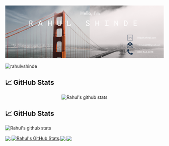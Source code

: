 <!-- ### Hi 👋 I am Rahul! -->
<!-- I am a Devops Engineer who is passionate about automating infrastructure. Few tech that I enjoy working in, are Python, Terraform, Ansible, Puppet, docker, and AWS. -->
<!-- Profile Views -->
[![Header](https://raw.githubusercontent.com/rahulvshinde/rahulvshinde/master/banner_short.png "Header")](https://rshinde.com/)
<p align="left"> <img src="https://komarev.com/ghpvc/?username=rahulvshinde&color=blue&style=plastic&label=Profile Views" alt="rahulvshinde" /> </p>

## &#x1f4c8; GitHub Stats
<!-- GitHub Stats -->
<p align="center"><img src="https://github-readme-stats.vercel.app/api?username=rahulvshinde&count_private=true&show_icons=true" alt="Rahul's github stats" /> </p>






## &#x1f4c8; GitHub Stats
![Rahul's github stats](https://github-readme-stats.vercel.app/api?username=rahulvshinde&show_icons=true&theme=radical)

<a href="https://github.com/rahulvshinde/rahulvshinde">
  <img align="center" src="https://github-readme-stats.vercel.app/api/top-langs/?username=rahulvshinde&hide=java,ruby&title_color=ffffff&text_color=c9cacc&icon_color=2bbc8a&bg_color=1d1f21" />
</a>
<a href="https://github.com/rahulvshinde/rahulvshinde">
  <img align="center" src="https://github-readme-stats.vercel.app/api?username=rahulvshinde&show_icons=true&line_height=35&count_private=true&title_color=ffffff&text_color=c9cacc&icon_color=2bbc8a&bg_color=1d1f21" alt="Rahul's GitHub Stats" />
</a>

<a href="https://github.com/rahulvshinde/Python_Playground">
  <img align="center" src="https://github-readme-stats.vercel.app/api/pin/?username=rahulvshinde&repo=Python_Playground&title_color=ffffff&text_color=c9cacc&icon_color=2bbc8a&bg_color=1d1f21" />
</a>


<a href="https://github.com/rahulvshinde/Cloudera-Hadoop-on-Docker">
  <img align="center" src="https://github-readme-stats.vercel.app/api/pin/?username=rahulvshinde&repo=Cloudera-Hadoop-on-Docker&title_color=ffffff&text_color=c9cacc&icon_color=2bbc8a&bg_color=1d1f21" />
</a>    


<!--
**rahulvshinde/rahulvshinde** is a ✨ _special_ ✨ repository because its `README.md` (this file) appears on your GitHub profile.

Here are some ideas to get you started:

- 🔭 I’m currently working on ...
- 🌱 I’m currently learning ...
- 👯 I’m looking to collaborate on ...
- 🤔 I’m looking for help with ...
- 💬 Ask me about ...
- 📫 How to reach me: ...
- 😄 Pronouns: ...
- ⚡ Fun fact: ...
-->
